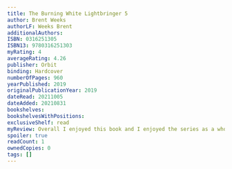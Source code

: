 ```yaml
---
title: The Burning White Lightbringer 5
author: Brent Weeks
authorLF: Weeks Brent
additionalAuthors: 
ISBN: 0316251305
ISBN13: 9780316251303
myRating: 4
averageRating: 4.26
publisher: Orbit
binding: Hardcover
numberOfPages: 960
yearPublished: 2019
originalPublicationYear: 2019
dateRead: 20211005
dateAdded: 20210831
bookshelves: 
bookshelvesWithPositions: 
exclusiveShelf: read
myReview: Overall I enjoyed this book and I enjoyed the series as a whole The characters are amazing Andros Guile is amazing he shines the most for me here Im not entirely sure though how I feel about how things were ended I feel characters grew really well I dont know Im torn I really enjoyed it but theres also something that wasnt so great that I havent yet figured out The magic system was incredible and really well thought out I enjoyed itbrbrSPOILERSbrbr The ending is too happy I hate that It feels like everything just worked out for everyone and I didnt like thatbr I hate that Kip died and came back to life Id have liked it better if he either stayed Alice or stayed deadbr Livs story just went nowherebr The white king just died he wasnt a great big bossbr Android just became a good guy from nowhere that wasnt greatbr The immortals didnt really need to be there in my opinion they didnt do or archive anything really Their presence didnt change much
spoiler: true
readCount: 1
ownedCopies: 0
tags: []
---
```


